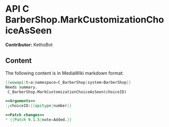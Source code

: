 # API C BarberShop.MarkCustomizationChoiceAsSeen

**Contributor:** KethoBot

## Content

The following content is in MediaWiki markdown format:

```mediawiki
{{wowapi|t=a|namespace=C_BarberShop|system=BarberShop}}
Needs summary.
 C_BarberShop.MarkCustomizationChoiceAsSeen(choiceID)

==Arguments==
:;choiceID:{{apitype|number}}

==Patch changes==
* {{Patch 9.1.5|note=Added.}}
```
